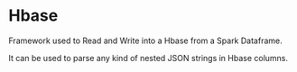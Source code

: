 # Hbase
Framework used to Read and Write into a Hbase from a Spark Dataframe.

It can be used to parse any kind of nested JSON strings in Hbase columns. 
